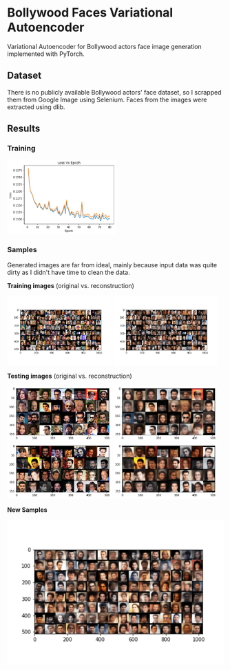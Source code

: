 # Bollywood Faces  Variational Autoencoder

Variational Autoencoder for Bollywood actors face image generation implemented with PyTorch.

## Dataset
There is no publicly available Bollywood actors' face dataset, so I scrapped them from Google Image using Selenium. Faces from the images were extracted using dlib.


## Results

### Training
<div>
<img src='https://github.com/milsun/Bollywood-VAE/blob/master/images/loss.png', width="50%">
</div>

### Samples

Generated images are far from ideal, mainly because input data was quite dirty as I didn't have time to clean the data.



**Training images** (original vs. reconstruction)
<div>
	<img src='https://github.com/milsun/Bollywood-VAE/blob/master/images/valid_orig.png', width="48%">
  <img src='https://github.com/milsun/Bollywood-VAE/blob/master/images/valid_rec.png', width="48%">
</div>

**Testing images** (original vs. reconstruction)
<div>
	<img src='https://github.com/milsun/Bollywood-VAE/blob/master/images/sample_input_1.png', width="48%">
  <img src='https://github.com/milsun/Bollywood-VAE/blob/master/images/sample_output_1.png', width="48%">
</div>

<div>
<img src='https://github.com/milsun/Bollywood-VAE/blob/master/images/sample_input_2.png', width="48%">
  <img src='https://github.com/milsun/Bollywood-VAE/blob/master/images/sample_output_2.png', width="48%">
</div>

**New Samples**
<div>
	<img src='https://github.com/milsun/Bollywood-VAE/blob/master/images/gen.png', width="100%">
</div>